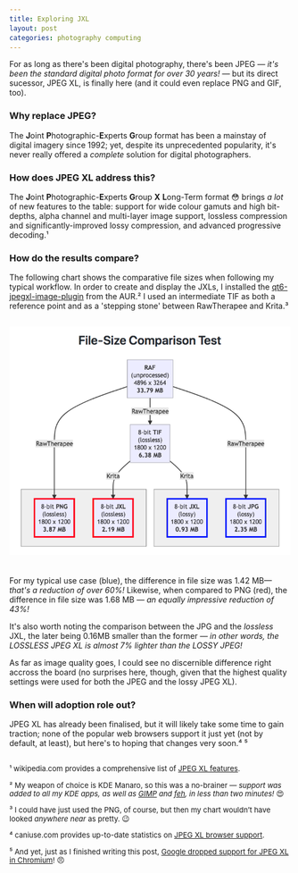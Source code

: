 ```yaml
---
title: Exploring JXL
layout: post
categories: photography computing
---
```


For as long as there's been digital photography, there's been JPEG&nbsp;— _it's been the standard digital photo format for over 30 years!_&nbsp;— but its direct sucessor, JPEG XL, is finally here (and it could even replace PNG and GIF, too).

### Why replace JPEG? ###

The **J**oint **P**hotographic-**E**xperts **G**roup format has been a mainstay of digital imagery since 1992; yet, despite its unprecedented popularity, it's never really offered a _complete_ solution for digital photographers. 

### How does JPEG XL address this? ###

The **J**oint **P**hotographic-**E**xperts **G**roup **X** **L**ong-Term format 😳 brings _a lot_ of new features to the table: support for wide colour gamuts and high bit-depths, alpha channel and multi-layer image support, lossless compression and significantly-improved lossy compression, and advanced progressive decoding.¹

### How do the results compare? ###

The following chart shows the comparative file sizes when following my typical workflow. In order to create and display the JXLs, I installed the [qt6-jpegxl-image-plugin](https://aur.archlinux.org/packages/qt6-jpegxl-image-plugin) from the AUR.² I used an intermediate TIF as both a reference point and as a  'stepping stone' between RawTherapee and Krita.³


<div align="center">
<p>
 <img style="padding-top: 15px; padding-bottom: 20px;" src="https://raw.githubusercontent.com/martbetz/martbetz.github.io/main/_includes/custom/jxl-chart1.png" alt="File-Size Compariston Test Chart">
</p>
</div>

For my typical use case (blue), the difference in file size was 1.42 MB—&nbsp; _that's a reduction of over 60%!_ Likewise, when compared to PNG (red), the difference in file size was 1.68 MB&nbsp;— _an equally  impressive reduction of 43%!_ 

It's also worth noting the comparison between the JPG and the _lossless_ JXL, the later being 0.16MB smaller than the former&nbsp;— _in other words, the LOSSLESS JPEG XL is almost 7% lighter than the LOSSY JPEG!_ 

As far as image quality goes, I could see no discernible difference right accross the board (no surprises here, though, given that the highest quality settings were used for both the JPEG and the lossy JPEG XL).

### When will adoption role out? ###

JPEG XL has already been finalised, but it will likely take some time to gain traction; none of the popular web browsers support it just yet (not by default, at least), but here's to hoping that changes very soon.⁴ ⁵



<p style="padding-top: 15px; line-height: 1.1">
<font size="2">
¹ wikipedia.com provides a comprehensive list of <a href="https://en.m.wikipedia.org/wiki/JPEG_XL#Features">JPEG XL features</a>.
</font>
</p>

<p style="padding-top: -5px; line-height: 1.1">
<font size="2">
² My weapon of choice is KDE Manaro, so this was a no-brainer — <i>support was added to all my KDE apps, as well as <a href="https://www.gimp.org">GIMP</a> and <a href="https://feh.finalrewind.org">feh</a>, in less than two minutes!</i>&nbsp;😍️ 
</font>
</p>

<p style="padding-top: -5px;line-height: 1.1">
<font size="2">
³ I could have just used the PNG, of course, but then my chart wouldn’t have looked <i>anywhere near</i> as pretty.&nbsp;😉
</font>
</p>

<p style="padding-top: -5px; line-height: 1.1">
<font size="2">
⁴ caniuse.com provides up-to-date statistics on <a href="https://caniuse.com/?search=jxl">JPEG XL browser support</a>. 
</font>
</p>

<p style="padding-top: -5px; line-height: 1.1">
<font size="2">
⁵ And yet, just as I finished writing this post, <a href="https://cloudinary.com/blog/the-case-for-jpeg-xl">Google dropped support for JPEG XL in Chromium</a>!&nbsp;😠
</font>
</p>
